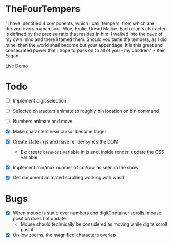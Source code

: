 # TheFourTempers

"I have identified 4 components, which I call 'tempers' from which are derived every human soul: Woe, Frolic, Dread Malice. Each man's character is defined by the precise ratio that resides in him. I walked into the cave of my own mind and there I tamed them. Should you tame the tempers, as I did mine, then the world shall become but your appendage. It is this great and consecrated power that I hope to pass on to all of you - my children." - Keir Eagan

[Live Demo](strawstack.github.io/TheFourTempers/)

# Todo

- [ ] Implement digit selection
- [ ] Selected characters animate to roughly bin location on bin command
- [ ] Numbers animate and move

- [x] Make characters near cursor become larger
- [x] Create state in js and have render syncs the DOM
    - Ex: create `baseFont` variable in js and, inside render, update the CSS variable 
- [x] Implement min/max number of col/row as seen in the show
- [x] Get document animated scrolling working with wasd 

# Bugs

- [x] When mouse is static over numbers and digitContainer scrolls, mouse position does not update.
    - Mouse should technically be considered as moving while digits scroll past it.
- [x] On low zooms, the magnified characters overlap 
